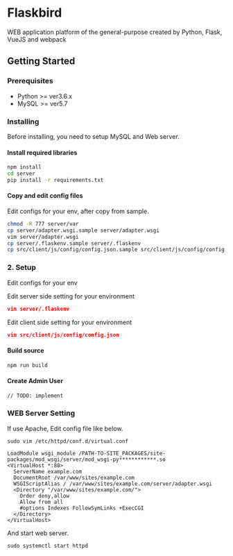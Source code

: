 # Flaskbird

WEB application platform of the general-purpose created by Python, Flask, VueJS and webpack

## Getting Started

### Prerequisites

* Python >= ver3.6.x
* MySQL >= ver5.7



### Installing

Before installing, you need to setup MySQL and Web server.

#### Install required libraries

```bash
npm install
cd server
pip install -r requirements.txt
```

#### Copy and edit config files

Edit configs for your env, after copy from sample.

```bash
chmod -R 777 server/var
cp server/adapter.wsgi.sample server/adapter.wsgi
vim server/adapter.wsgi
cp server/.flaskenv.sample server/.flaskenv
cp src/client/js/config/config.json.sample src/client/js/config/config.json
```


### 2. Setup ###
Edit configs for your env

Edit server side setting for your environment

```json
vim server/.flaskenv
```

Edit client side setting  for your environment

```json
vim src/client/js/config/config.json
```


#### Build source

```bash
npm run build
```

#### Create Admin User

```bash
// TODO: implement
```


### WEB Server Setting ###

If use Apache, Edit config file like below.

```
sudo vim /etc/httpd/conf.d/virtual.conf

LoadModule wsgi_module /PATH-TO-SITE_PACKAGES/site-packages/mod_wsgi/server/mod_wsgi-py************.so
<VirtualHost *:80>
  ServerName example.com
  DocumentRoot /var/www/sites/example.com
  WSGIScriptAlias / /var/www/sites/example.com/server/adapter.wsgi
  <Directory "/var/www/sites/example.com/">
    Order deny,allow
    Allow from all
    #options Indexes FollowSymLinks +ExecCGI
  </Directory>
</VirtualHost>
```

And start web server.

```
sudo systemctl start httpd
```

